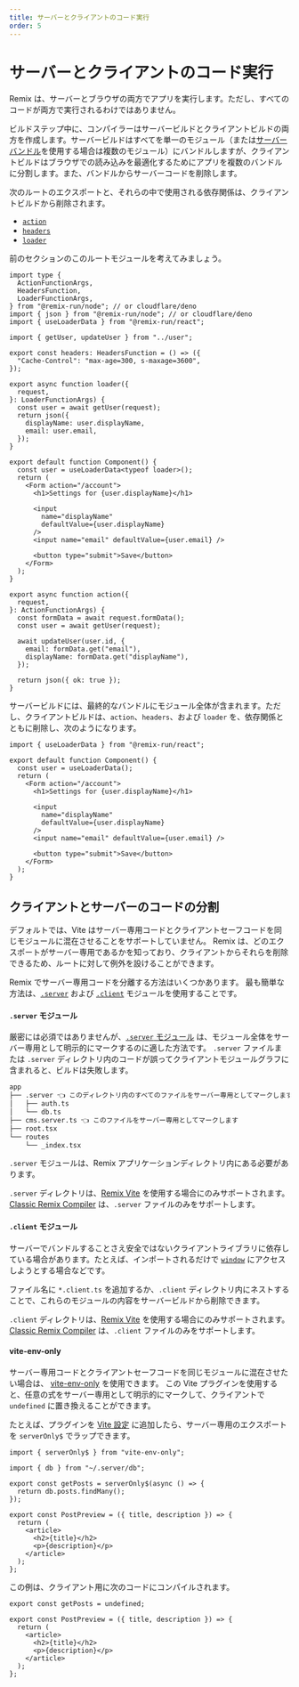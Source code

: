 ```yaml
---
title: サーバーとクライアントのコード実行
order: 5
---
```


# サーバーとクライアントのコード実行

Remix は、サーバーとブラウザの両方でアプリを実行します。ただし、すべてのコードが両方で実行されるわけではありません。

ビルドステップ中に、コンパイラーはサーバービルドとクライアントビルドの両方を作成します。サーバービルドはすべてを単一のモジュール（または[サーバーバンドル][server-bundles]を使用する場合は複数のモジュール）にバンドルしますが、クライアントビルドはブラウザでの読み込みを最適化するためにアプリを複数のバンドルに分割します。また、バンドルからサーバーコードを削除します。

次のルートのエクスポートと、それらの中で使用される依存関係は、クライアントビルドから削除されます。

- [`action`][action]
- [`headers`][headers]
- [`loader`][loader]

前のセクションのこのルートモジュールを考えてみましょう。

```tsx filename=routes/settings.tsx
import type {
  ActionFunctionArgs,
  HeadersFunction,
  LoaderFunctionArgs,
} from "@remix-run/node"; // or cloudflare/deno
import { json } from "@remix-run/node"; // or cloudflare/deno
import { useLoaderData } from "@remix-run/react";

import { getUser, updateUser } from "../user";

export const headers: HeadersFunction = () => ({
  "Cache-Control": "max-age=300, s-maxage=3600",
});

export async function loader({
  request,
}: LoaderFunctionArgs) {
  const user = await getUser(request);
  return json({
    displayName: user.displayName,
    email: user.email,
  });
}

export default function Component() {
  const user = useLoaderData<typeof loader>();
  return (
    <Form action="/account">
      <h1>Settings for {user.displayName}</h1>

      <input
        name="displayName"
        defaultValue={user.displayName}
      />
      <input name="email" defaultValue={user.email} />

      <button type="submit">Save</button>
    </Form>
  );
}

export async function action({
  request,
}: ActionFunctionArgs) {
  const formData = await request.formData();
  const user = await getUser(request);

  await updateUser(user.id, {
    email: formData.get("email"),
    displayName: formData.get("displayName"),
  });

  return json({ ok: true });
}
```

サーバービルドには、最終的なバンドルにモジュール全体が含まれます。ただし、クライアントビルドは、`action`、`headers`、および `loader` を、依存関係とともに削除し、次のようになります。

```tsx filename=routes/settings.tsx
import { useLoaderData } from "@remix-run/react";

export default function Component() {
  const user = useLoaderData();
  return (
    <Form action="/account">
      <h1>Settings for {user.displayName}</h1>

      <input
        name="displayName"
        defaultValue={user.displayName}
      />
      <input name="email" defaultValue={user.email} />

      <button type="submit">Save</button>
    </Form>
  );
}
```

## クライアントとサーバーのコードの分割

デフォルトでは、Vite はサーバー専用コードとクライアントセーフコードを同じモジュールに混在させることをサポートしていません。
Remix は、どのエクスポートがサーバー専用であるかを知っており、クライアントからそれらを削除できるため、ルートに対して例外を設けることができます。

Remix でサーバー専用コードを分離する方法はいくつかあります。
最も簡単な方法は、[`.server`][file_convention_server] および [`.client`][file_convention_client] モジュールを使用することです。

#### `.server` モジュール

厳密には必須ではありませんが、[`.server` モジュール][file_convention_server] は、モジュール全体をサーバー専用として明示的にマークするのに適した方法です。
`.server` ファイルまたは `.server` ディレクトリ内のコードが誤ってクライアントモジュールグラフに含まれると、ビルドは失敗します。

```txt
app
├── .server 👈 このディレクトリ内のすべてのファイルをサーバー専用としてマークします
│   ├── auth.ts
│   └── db.ts
├── cms.server.ts 👈 このファイルをサーバー専用としてマークします
├── root.tsx
└── routes
    └── _index.tsx
```

`.server` モジュールは、Remix アプリケーションディレクトリ内にある必要があります。

<docs-warning>`.server` ディレクトリは、[Remix Vite][remix-vite] を使用する場合にのみサポートされます。[Classic Remix Compiler][classic-remix-compiler] は、`.server` ファイルのみをサポートします。</docs-warning>

#### `.client` モジュール

サーバーでバンドルすることさえ安全ではないクライアントライブラリに依存している場合があります。たとえば、インポートされるだけで [`window`][window_global] にアクセスしようとする場合などです。

ファイル名に `*.client.ts` を追加するか、`.client` ディレクトリ内にネストすることで、これらのモジュールの内容をサーバービルドから削除できます。

<docs-warning>`.client` ディレクトリは、[Remix Vite][remix-vite] を使用する場合にのみサポートされます。[Classic Remix Compiler][classic-remix-compiler] は、`.client` ファイルのみをサポートします。</docs-warning>

#### vite-env-only

サーバー専用コードとクライアントセーフコードを同じモジュールに混在させたい場合は、
<nobr>[vite-env-only][vite-env-only]</nobr> を使用できます。
この Vite プラグインを使用すると、任意の式をサーバー専用として明示的にマークして、クライアントで `undefined` に置き換えることができます。

たとえば、プラグインを [Vite 設定][vite-config] に追加したら、サーバー専用のエクスポートを `serverOnly$` でラップできます。

```tsx
import { serverOnly$ } from "vite-env-only";

import { db } from "~/.server/db";

export const getPosts = serverOnly$(async () => {
  return db.posts.findMany();
});

export const PostPreview = ({ title, description }) => {
  return (
    <article>
      <h2>{title}</h2>
      <p>{description}</p>
    </article>
  );
};
```

この例は、クライアント用に次のコードにコンパイルされます。

```tsx
export const getPosts = undefined;

export const PostPreview = ({ title, description }) => {
  return (
    <article>
      <h2>{title}</h2>
      <p>{description}</p>
    </article>
  );
};
```

[action]: ../route/action
[headers]: ../route/headers
[loader]: ../route/loader
[file_convention_client]: ../file-conventions/-client
[file_convention_server]: ../file-conventions/-server
[window_global]: https://developer.mozilla.org/en-US/docs/Web/API/Window/window
[server-bundles]: ../guides/server-bundles
[vite-config]: ../file-conventions/vite-config
[vite-env-only]: https://github.com/pcattori/vite-env-only
[classic-remix-compiler]: ../guides/vite#classic-remix-compiler-vs-remix-vite
[remix-vite]: ../guides/vite
